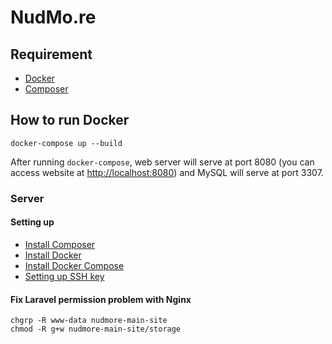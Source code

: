 # NudMo.re

## Requirement
- [Docker](docker.io)
- [Composer](https://getcomposer.org/)

## How to run Docker

```
docker-compose up --build
```

After running `docker-compose`, web server will serve at port 8080 (you can access website at [http://localhost:8080](http://localhost:8080)) and MySQL will serve at port 3307.

### Server

#### Setting up

- [Install Composer](https://getcomposer.org/download/)
- [Install Docker](https://docs.docker.com/engine/installation/linux/ubuntulinux/)
- [Install Docker Compose](https://docs.docker.com/compose/install/)
- [Setting up SSH key](https://help.github.com/articles/adding-a-new-ssh-key-to-your-github-account/)

#### Fix Laravel permission problem with Nginx
```
chgrp -R www-data nudmore-main-site
chmod -R g+w nudmore-main-site/storage
```
